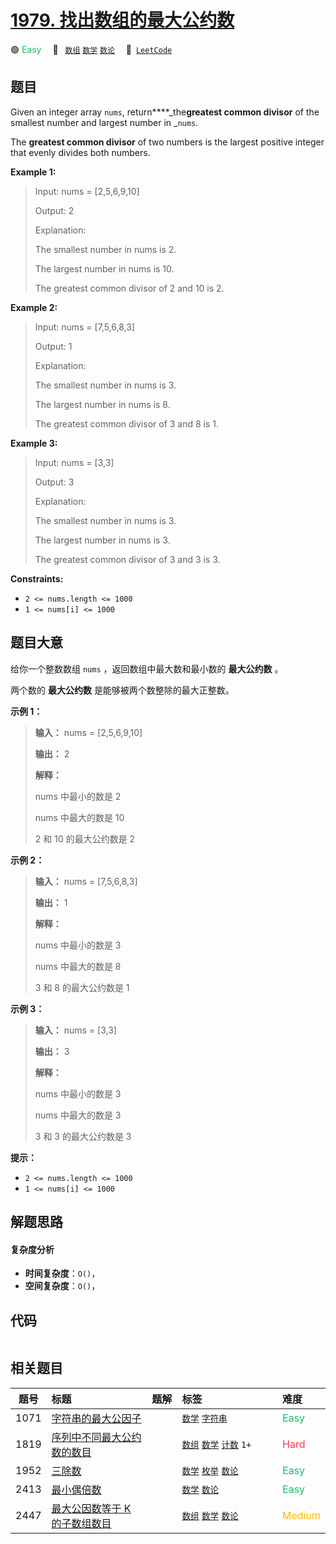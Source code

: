 # [1979. 找出数组的最大公约数](https://leetcode.com/problems/find-greatest-common-divisor-of-array)

🟢 <font color=#15bd66>Easy</font>&emsp; 🔖&ensp; [`数组`](/tag/array.md) [`数学`](/tag/math.md) [`数论`](/tag/number-theory.md)&emsp; 🔗&ensp;[`LeetCode`](https://leetcode.com/problems/find-greatest-common-divisor-of-array)

## 题目

Given an integer array `nums`, return****_the**greatest common divisor** of
the smallest number and largest number in _`nums`.

The **greatest common divisor** of two numbers is the largest positive integer
that evenly divides both numbers.



**Example 1:**

> Input: nums = [2,5,6,9,10]
> 
> Output: 2
> 
> Explanation:
> 
> The smallest number in nums is 2.
> 
> The largest number in nums is 10.
> 
> The greatest common divisor of 2 and 10 is 2.

**Example 2:**

> Input: nums = [7,5,6,8,3]
> 
> Output: 1
> 
> Explanation:
> 
> The smallest number in nums is 3.
> 
> The largest number in nums is 8.
> 
> The greatest common divisor of 3 and 8 is 1.

**Example 3:**

> Input: nums = [3,3]
> 
> Output: 3
> 
> Explanation:
> 
> The smallest number in nums is 3.
> 
> The largest number in nums is 3.
> 
> The greatest common divisor of 3 and 3 is 3.

**Constraints:**

  * `2 <= nums.length <= 1000`
  * `1 <= nums[i] <= 1000`


## 题目大意

给你一个整数数组 `nums` ，返回数组中最大数和最小数的 **最大公约数** 。

两个数的 **最大公约数** 是能够被两个数整除的最大正整数。



**示例 1：**

> 
> 
> 
> 
> 
> **输入：** nums = [2,5,6,9,10]
> 
> **输出：** 2
> 
> **解释：**
> 
> nums 中最小的数是 2
> 
> nums 中最大的数是 10
> 
> 2 和 10 的最大公约数是 2
> 
> 

**示例 2：**

> 
> 
> 
> 
> 
> **输入：** nums = [7,5,6,8,3]
> 
> **输出：** 1
> 
> **解释：**
> 
> nums 中最小的数是 3
> 
> nums 中最大的数是 8
> 
> 3 和 8 的最大公约数是 1
> 
> 

**示例 3：**

> 
> 
> 
> 
> 
> **输入：** nums = [3,3]
> 
> **输出：** 3
> 
> **解释：**
> 
> nums 中最小的数是 3
> 
> nums 中最大的数是 3
> 
> 3 和 3 的最大公约数是 3
> 
> 



**提示：**

  * `2 <= nums.length <= 1000`
  * `1 <= nums[i] <= 1000`


## 解题思路

#### 复杂度分析

- **时间复杂度**：`O()`，
- **空间复杂度**：`O()`，

## 代码

```javascript

```

## 相关题目

<!-- prettier-ignore -->
| 题号 | 标题 | 题解 | 标签 | 难度 |
| :------: | :------ | :------: | :------ | :------ |
| 1071 | [字符串的最大公因子](https://leetcode.com/problems/greatest-common-divisor-of-strings) |  |  [`数学`](/tag/math.md) [`字符串`](/tag/string.md) | <font color=#15bd66>Easy</font> |
| 1819 | [序列中不同最大公约数的数目](https://leetcode.com/problems/number-of-different-subsequences-gcds) |  |  [`数组`](/tag/array.md) [`数学`](/tag/math.md) [`计数`](/tag/counting.md) `1+` | <font color=#ff334b>Hard</font> |
| 1952 | [三除数](https://leetcode.com/problems/three-divisors) |  |  [`数学`](/tag/math.md) [`枚举`](/tag/enumeration.md) [`数论`](/tag/number-theory.md) | <font color=#15bd66>Easy</font> |
| 2413 | [最小偶倍数](https://leetcode.com/problems/smallest-even-multiple) |  |  [`数学`](/tag/math.md) [`数论`](/tag/number-theory.md) | <font color=#15bd66>Easy</font> |
| 2447 | [最大公因数等于 K 的子数组数目](https://leetcode.com/problems/number-of-subarrays-with-gcd-equal-to-k) |  |  [`数组`](/tag/array.md) [`数学`](/tag/math.md) [`数论`](/tag/number-theory.md) | <font color=#ffb800>Medium</font> |

<style>
.blue {
    background-color: #096dd9;
    padding: 0.25rem 0.5rem;
    margin: 0;
    font-size: 0.85em;
    border-radius: 3px;
    color: white;
    font-weight: 500;
}
table th:first-of-type { width: 10%; }
table th:nth-of-type(2) { width: 35%; }
table th:nth-of-type(3) { width: 10%; }
table th:nth-of-type(4) { width: 35%; }
table th:nth-of-type(5) { width: 10%; }
</style>
